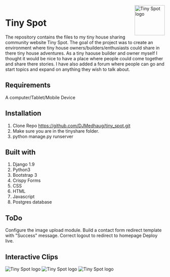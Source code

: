 <a href="http://forums.tinyspot.net/">
    <img src="http://www.ghostxray.com/tinyspot/spot145.png" alt="Tiny Spot logo" title="Tiny Spot" align="right" height="95" />
</a>

Tiny Spot
======================

The repository contains the files to my tiny house sharing community website Tiny Spot. The goal of the project was to create an environment where tiny house owners/builders/enthusiasts could share in there tiny house adventures. As a tiny haouse builder and owner myself I thought it would be nice to have a place where people could come together and share there stories. I have also added a forum where people can go and start topics and expand on anything they wish to talk about.

Requirements
------------
A computer/Tablet/Mobile Device

Installation
------------
1. Clone Repo https://github.com/DJMedhaug/tiny_spot.git
2. Make sure you are in the tinyshare folder.
3. python manage.py runserver

Built with
------------
1. Django 1.9
2. Python3
3. Bootstrap 3
3. Crispy Forms
4. CSS
5. HTML
6. Javascript
7. Postgres database

ToDo
------------
Configure the image upload module.
Build a contact form redirect template with "Success" message.
Correct logout to redirect to homepage
Deploy live.


Interactive Clips
------------


<img src="http://www.ghostxray.com/clip3.gif" alt="Tiny Spot logo"/>
<img src="http://www.ghostxray.com/clip2.gif" alt="Tiny Spot logo"/>
<img src="http://www.ghostxray.com/clip5.gif" alt="Tiny Spot logo"/>
